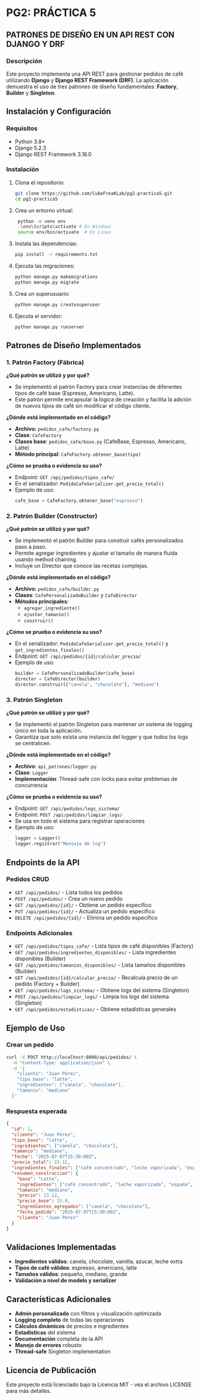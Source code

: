 # PG2: PRÁCTICA 5

## PATRONES DE DISEÑO EN UN API REST CON DJANGO Y DRF

### Descripción

Este proyecto implementa una API REST para gestionar pedidos de café utilizando **Django** y **Django REST Framework (DRF)**. La aplicación demuestra el uso de tres patrones de diseño fundamentales: **Factory**, **Builder** y **Singleton**.

## Instalación y Configuración

### Requisitos
- Python 3.8+
- Django 5.2.3
- Django REST Framework 3.16.0

### Instalación
1. Clona el repositorio:
   ```bash
   git clone https://github.com/CubeFreaKLab/pg2-practica5.git
   cd pg2-practica5
   ```

2. Crea un entorno virtual:
   ```bash
    python -m venv env
    .\env\Scripts\activate # En Windows
    source env/bin/activate  # En Linux
    ```

3. Instala las dependencias:
   ```bash
   pip install -r requirements.txt
   ```

4. Ejecuta las migraciones:
   ```bash
   python manage.py makemigrations
   python manage.py migrate
   ```

5. Crea un superusuario:
   ```bash
   python manage.py createsuperuser
   ```

6. Ejecuta el servidor:
   ```bash
   python manage.py runserver
   ```

## Patrones de Diseño Implementados

### 1. Patrón Factory (Fábrica)

**¿Qué patrón se utilizó y por qué?**
- Se implementó el patrón Factory para crear instancias de diferentes tipos de café base (Espresso, Americano, Latte).
- Este patrón permite encapsular la lógica de creación y facilita la adición de nuevos tipos de café sin modificar el código cliente.

**¿Dónde está implementado en el código?**
- **Archivo**: `pedidos_cafe/factory.py`
- **Clase**: `CafeFactory`
- **Clases base**: `pedidos_cafe/base.py` (CafeBase, Espresso, Americano, Latte)
- **Método principal**: `CafeFactory.obtener_base(tipo)`

**¿Cómo se prueba o evidencia su uso?**
- Endpoint: `GET /api/pedidos/tipos_cafe/`
- En el serializador: `PedidoCafeSerializer.get_precio_total()`
- Ejemplo de uso:
  ```python
  cafe_base = CafeFactory.obtener_base("espresso")
  ```

### 2. Patrón Builder (Constructor)

**¿Qué patrón se utilizó y por qué?**
- Se implementó el patrón Builder para construir cafés personalizados paso a paso.
- Permite agregar ingredientes y ajustar el tamaño de manera fluida usando method chaining.
- Incluye un Director que conoce las recetas complejas.

**¿Dónde está implementado en el código?**
- **Archivo**: `pedidos_cafe/builder.py`
- **Clases**: `CafePersonalizadoBuilder` y `CafeDirector`
- **Métodos principales**: 
  - `agregar_ingrediente()`
  - `ajustar_tamanio()`
  - `construir()`

**¿Cómo se prueba o evidencia su uso?**
- En el serializador: `PedidoCafeSerializer.get_precio_total()` y `get_ingredientes_finales()`
- Endpoint: `GET /api/pedidos/{id}/calcular_precio/`
- Ejemplo de uso:
  ```python
  builder = CafePersonalizadoBuilder(cafe_base)
  director = CafeDirector(builder)
  director.construir(["canela", "chocolate"], "mediano")
  ```

### 3. Patrón Singleton

**¿Qué patrón se utilizó y por qué?**
- Se implementó el patrón Singleton para mantener un sistema de logging único en toda la aplicación.
- Garantiza que solo exista una instancia del logger y que todos los logs se centralicen.

**¿Dónde está implementado en el código?**
- **Archivo**: `api_patrones/logger.py`
- **Clase**: `Logger`
- **Implementación**: Thread-safe con locks para evitar problemas de concurrencia

**¿Cómo se prueba o evidencia su uso?**
- Endpoint: `GET /api/pedidos/logs_sistema/`
- Endpoint: `POST /api/pedidos/limpiar_logs/`
- Se usa en todo el sistema para registrar operaciones
- Ejemplo de uso:
  ```python
  logger = Logger()
  logger.registrar("Mensaje de log")
  ```

## Endpoints de la API

### Pedidos CRUD
- `GET /api/pedidos/` - Lista todos los pedidos
- `POST /api/pedidos/` - Crea un nuevo pedido
- `GET /api/pedidos/{id}/` - Obtiene un pedido específico
- `PUT /api/pedidos/{id}/` - Actualiza un pedido específico
- `DELETE /api/pedidos/{id}/` - Elimina un pedido específico

### Endpoints Adicionales
- `GET /api/pedidos/tipos_cafe/` - Lista tipos de café disponibles (Factory)
- `GET /api/pedidos/ingredientes_disponibles/` - Lista ingredientes disponibles (Builder)
- `GET /api/pedidos/tamanios_disponibles/` - Lista tamaños disponibles (Builder)
- `GET /api/pedidos/{id}/calcular_precio/` - Recalcula precio de un pedido (Factory + Builder)
- `GET /api/pedidos/logs_sistema/` - Obtiene logs del sistema (Singleton)
- `POST /api/pedidos/limpiar_logs/` - Limpia los logs del sistema (Singleton)
- `GET /api/pedidos/estadisticas/` - Obtiene estadísticas generales

## Ejemplo de Uso

### Crear un pedido
```bash
curl -X POST http://localhost:8000/api/pedidos/ \
  -H "Content-Type: application/json" \
  -d '{
    "cliente": "Juan Pérez",
    "tipo_base": "latte",
    "ingredientes": ["canela", "chocolate"],
    "tamanio": "mediano"
  }'
```

### Respuesta esperada
```json
{
  "id": 1,
  "cliente": "Juan Pérez",
  "tipo_base": "latte",
  "ingredientes": ["canela", "chocolate"],
  "tamanio": "mediano",
  "fecha": "2025-07-07T15:30:00Z",
  "precio_total": 23.12,
  "ingredientes_finales": ["café concentrado", "leche vaporizada", "espuma", "canela", "chocolate"],
  "resumen_construccion": {
    "base": "Latte",
    "ingredientes": ["café concentrado", "leche vaporizada", "espuma", "canela", "chocolate"],
    "tamanio": "mediano",
    "precio": 23.12,
    "precio_base": 15.0,
    "ingredientes_agregados": ["canela", "chocolate"],
    "fecha_pedido": "2025-07-07T15:30:00Z",
    "cliente": "Juan Pérez"
  }
}
```


## Validaciones Implementadas

- **Ingredientes válidos**: canela, chocolate, vainilla, azucar, leche extra
- **Tipos de café válidos**: espresso, americano, latte
- **Tamaños válidos**: pequeño, mediano, grande
- **Validación a nivel de modelo y serializer**

## Características Adicionales

- **Admin personalizado** con filtros y visualización optimizada
- **Logging completo** de todas las operaciones
- **Cálculos dinámicos** de precios e ingredientes
- **Estadísticas** del sistema
- **Documentación** completa de la API
- **Manejo de errores** robusto
- **Thread-safe** Singleton implementation

## Licencia de Publicación

Este proyecto está licenciado bajo la Licencia MIT - vea el archivo LICENSE para más detalles.
